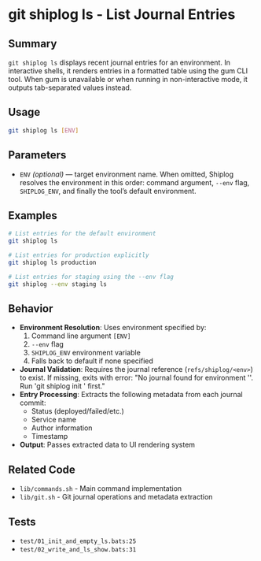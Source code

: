 # git shiplog ls - List Journal Entries

## Summary
`git shiplog ls` displays recent journal entries for an environment. In interactive shells, it renders entries in a formatted table using the gum CLI tool. When gum is unavailable or when running in non-interactive mode, it outputs tab-separated values instead.

## Usage
```bash
git shiplog ls [ENV]
```

## Parameters
- `ENV` *(optional)* — target environment name. When omitted, Shiplog resolves the environment in this order: command argument, `--env` flag, `SHIPLOG_ENV`, and finally the tool’s default environment.

## Examples
```bash
# List entries for the default environment
git shiplog ls

# List entries for production explicitly
git shiplog ls production

# List entries for staging using the --env flag
git shiplog --env staging ls
```

## Behavior
- **Environment Resolution**: Uses environment specified by:
  1. Command line argument `[ENV]`
  2. `--env` flag
  3. `SHIPLOG_ENV` environment variable
  4. Falls back to default if none specified
- **Journal Validation**: Requires the journal reference (`refs/shiplog/<env>`) to exist. If missing, exits with error: "No journal found for environment '<env>'. Run 'git shiplog init <env>' first."
- **Entry Processing**: Extracts the following metadata from each journal commit:
  - Status (deployed/failed/etc.)
  - Service name
  - Author information
  - Timestamp
- **Output**: Passes extracted data to UI rendering system

## Related Code
- `lib/commands.sh` - Main command implementation
- `lib/git.sh` - Git journal operations and metadata extraction

## Tests
- `test/01_init_and_empty_ls.bats:25`
- `test/02_write_and_ls_show.bats:31`
